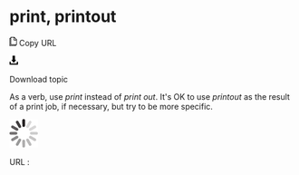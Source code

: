 # print, printout

![Copy URL](media/print-printout/Copy.png)
Copy URL

![Download](media/print-printout/Download.png)

Download topic

As a verb, use *print* instead of *print out*. It's OK to use *printout* as the result of a print job, if necessary, but try to be more specific.

![In progress](media/print-printout/activity-large.gif)

URL :
